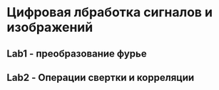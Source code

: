 # Цифровая лбработка сигналов и изображений
## Lab1 - преобразование фурье
## Lab2 - Операции свертки и корреляции
